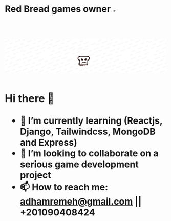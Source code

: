 <h1> Red Bread games owner <a href="https://play.google.com/store/apps/dev?id=8567705922105068521" target="_blank" ><img src="outerLink.png" width="1.5%" height="1.5%" > <a/> <h1/>
<img src="YouTube Header.png" />

### Hi there 👋

- 🌱 I’m currently learning (Reactjs, Django, Tailwindcss, MongoDB and Express)
- 👯 I’m looking to collaborate on a serious game development project 
- 📫 How to reach me: adhamremeh@gmail.com || +201090408424

